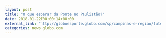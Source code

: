 ```yaml
---
layout: post
title: "O que esperar da Ponte no Paulistão?"
date: 2018-01-22T00:00:14+00:00
external_link: "http://globoesporte.globo.com/sp/campinas-e-regiao/futebol/times/ponte-preta/interatividade/enquete/2018/1/19/apos-a-estreia-o-que-esperar-da-ponte-no-paulistao-e73a60ec-fd18-11e7-80d2-0242ac110008.html"
categories: news globo.com
---
```

